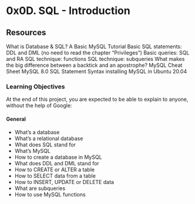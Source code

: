 # 0x0D. SQL - Introduction
## Resources
What is Database & SQL?
A Basic MySQL Tutorial
Basic SQL statements: DDL and DML (no need to read the chapter “Privileges”)
Basic queries: SQL and RA
SQL technique: functions
SQL technique: subqueries
What makes the big difference between a backtick and an apostrophe?
MySQL Cheat Sheet
MySQL 8.0 SQL Statement Syntax
installing MySQL in Ubuntu 20.04

### Learning Objectives
At the end of this project, you are expected to be able to explain to anyone, without the help of Google:

#### General
  * What’s a database
  * What’s a relational database
  * What does SQL stand for
  * What’s MySQL
  * How to create a database in MySQL
  * What does DDL and DML stand for
  * How to CREATE or ALTER a table
  * How to SELECT data from a table
  * How to INSERT, UPDATE or DELETE data
  * What are subqueries
  * How to use MySQL functions
